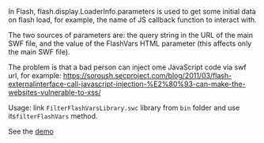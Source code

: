 In Flash, flash.display.LoaderInfo.parameters is used to get some initial data on flash load, for example, the name of JS callback function to interact with.

The two sources of parameters are: the query string in the URL of the main SWF file, and the value of the FlashVars HTML parameter (this affects only the main SWF file).

The problem is that a bad person can inject ome JavaScript code via swf url, for example:
https://soroush.secproject.com/blog/2011/03/flash-externalinterface-call-javascript-injection-%E2%80%93-can-make-the-websites-vulnerable-to-xss/

Usage: link `FilterFlashVarsLibrary.swc` library from `bin` folder and use its`filterFlashVars` method.

See the [demo](http://im-saxo.github.io/FilterFlashVars/sources/filterFlashVarsExample/bin-release/filterFlashVarsExample.html)

